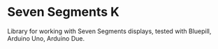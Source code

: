 # Seven Segments K

Library for working with Seven Segments displays, tested with Bluepill, Arduino Uno, Arduino Due.